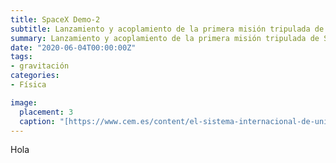 ```yaml
---
title: SpaceX Demo-2
subtitle: Lanzamiento y acoplamiento de la primera misión tripulada de SpaceX
summary: Lanzamiento y acoplamiento de la primera misión tripulada de SpaceX.
date: "2020-06-04T00:00:00Z"
tags:
- gravitación
categories:
- Física

image:
  placement: 3
  caption: "[https://www.cem.es/content/el-sistema-internacional-de-unidades-si](https://www.cem.es/content/el-sistema-internacional-de-unidades-si)"
---
```


<canvas id="h-t"></canvas>

<script>
	d3.csv('h.csv')
	  .then(makeChart);

	function makeChart(hdata) {
		var t = hdata.map(function(d) {return d.t});
		var h = hdata.map(function(d) {return d.h});		
		var chart = new Chart('h-t', {
		  type: 'line',
		  data: {
		    labels: t,
		    datasets: [
		      {
		        data: h,
 			    showLine: false
		      }
		    ]
		  },
		  options: {
			  scales: {
				  xAxes: [{
					  gridLines: {
						  display: false
		              },
					  scaleLabel: {
						  display: true,
						  labelString: 't/s',
						  fontSize: 18,
						  fontFamily: 'Cabin Sketch'
					  },
					  ticks: {
						  fontSize: 16,
  						  fontFamily: 'EB Garamond'
					  }
				  }],
				  yAxes: [{
					  gridLines: {
						  display: false
		              },
					  scaleLabel: {
						  display: true,
						  labelString: 'h/km',
						  fontSize: 18,
  						  fontFamily: 'Cabin Sketch'
					  },
					  ticks: {
						  fontSize: 16,
  						  fontFamily: 'EB Garamond'						  
					  }
				  }]
			  	
			  },
		      legend: {
		      	display: false		              
		      }
		   }
		});
	}		
</script>
	
Hola
